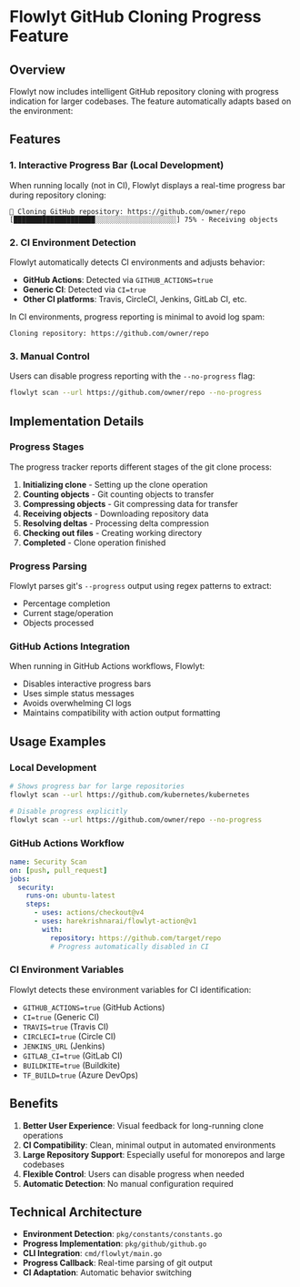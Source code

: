 # Flowlyt GitHub Cloning Progress Feature

## Overview

Flowlyt now includes intelligent GitHub repository cloning with progress indication for larger codebases. The feature automatically adapts based on the environment:

## Features

### 1. Interactive Progress Bar (Local Development)
When running locally (not in CI), Flowlyt displays a real-time progress bar during repository cloning:

```
🔄 Cloning GitHub repository: https://github.com/owner/repo
[████████████████████░░░░░░░░░░░░░░░░░░░░] 75% - Receiving objects
```

### 2. CI Environment Detection
Flowlyt automatically detects CI environments and adjusts behavior:
- **GitHub Actions**: Detected via `GITHUB_ACTIONS=true`
- **Generic CI**: Detected via `CI=true`
- **Other CI platforms**: Travis, CircleCI, Jenkins, GitLab CI, etc.

In CI environments, progress reporting is minimal to avoid log spam:
```
Cloning repository: https://github.com/owner/repo
```

### 3. Manual Control
Users can disable progress reporting with the `--no-progress` flag:
```bash
flowlyt scan --url https://github.com/owner/repo --no-progress
```

## Implementation Details

### Progress Stages
The progress tracker reports different stages of the git clone process:
1. **Initializing clone** - Setting up the clone operation
2. **Counting objects** - Git counting objects to transfer
3. **Compressing objects** - Git compressing data for transfer
4. **Receiving objects** - Downloading repository data
5. **Resolving deltas** - Processing delta compression
6. **Checking out files** - Creating working directory
7. **Completed** - Clone operation finished

### Progress Parsing
Flowlyt parses git's `--progress` output using regex patterns to extract:
- Percentage completion
- Current stage/operation
- Objects processed

### GitHub Actions Integration
When running in GitHub Actions workflows, Flowlyt:
- Disables interactive progress bars
- Uses simple status messages
- Avoids overwhelming CI logs
- Maintains compatibility with action output formatting

## Usage Examples

### Local Development
```bash
# Shows progress bar for large repositories
flowlyt scan --url https://github.com/kubernetes/kubernetes

# Disable progress explicitly
flowlyt scan --url https://github.com/owner/repo --no-progress
```

### GitHub Actions Workflow
```yaml
name: Security Scan
on: [push, pull_request]
jobs:
  security:
    runs-on: ubuntu-latest
    steps:
      - uses: actions/checkout@v4
      - uses: harekrishnarai/flowlyt-action@v1
        with:
          repository: https://github.com/target/repo
          # Progress automatically disabled in CI
```

### CI Environment Variables
Flowlyt detects these environment variables for CI identification:
- `GITHUB_ACTIONS=true` (GitHub Actions)
- `CI=true` (Generic CI)
- `TRAVIS=true` (Travis CI)
- `CIRCLECI=true` (Circle CI)
- `JENKINS_URL` (Jenkins)
- `GITLAB_CI=true` (GitLab CI)
- `BUILDKITE=true` (Buildkite)
- `TF_BUILD=true` (Azure DevOps)

## Benefits

1. **Better User Experience**: Visual feedback for long-running clone operations
2. **CI Compatibility**: Clean, minimal output in automated environments
3. **Large Repository Support**: Especially useful for monorepos and large codebases
4. **Flexible Control**: Users can disable progress when needed
5. **Automatic Detection**: No manual configuration required

## Technical Architecture

- **Environment Detection**: `pkg/constants/constants.go`
- **Progress Implementation**: `pkg/github/github.go`
- **CLI Integration**: `cmd/flowlyt/main.go`
- **Progress Callback**: Real-time parsing of git output
- **CI Adaptation**: Automatic behavior switching
